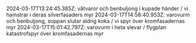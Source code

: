 2024-03-17T13:24:45.385Z: våtvaror och benbuljong i kupade händer / vi hamstrar i deras silverfasaders myr
2024-03-17T14:58:40.953Z: varovurm och benbuljong, soppan slutar aldrig koka / vi spyr över kromfasadernas myr
2024-03-17T15:01:42.797Z: varovurm i heta slevar / flygplan katastrofspyr över kromfasadernas myr